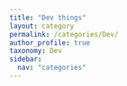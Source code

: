 ```yaml
---
title: "Dev things"
layout: category
permalink: /categories/Dev/
author_profile: true
taxonomy: Dev
sidebar:
  nav: "categories"
---
```

